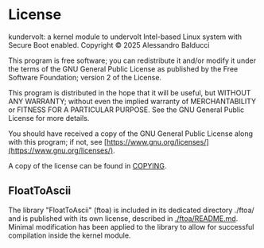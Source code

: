 # License

kundervolt: a kernel module to undervolt Intel-based Linux system with Secure Boot enabled.
Copyright © 2025  Alessandro Balducci

This program is free software; you can redistribute it and/or
modify it under the terms of the GNU General Public License
as published by the Free Software Foundation; version 2
of the License.

This program is distributed in the hope that it will be useful,
but WITHOUT ANY WARRANTY; without even the implied warranty of
MERCHANTABILITY or FITNESS FOR A PARTICULAR PURPOSE.  See the
GNU General Public License for more details.

You should have received a copy of the GNU General Public License
along with this program; if not, see [https://www.gnu.org/licenses/](https://www.gnu.org/licenses/).

A copy of the license can be found in [COPYING](COPYING).

## FloatToAscii

The library "FloatToAscii" (ftoa) is included in its dedicated directory ./ftoa/ and is published with its own license, described in [./ftoa/README.md](./ftoa/README.md).
Minimal modification has been applied to the library to allow for successful compilation inside the kernel module.
